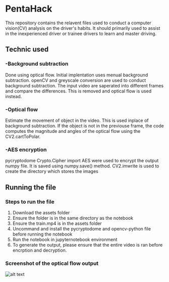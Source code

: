 # PentaHack
This repository contains the relavent files used to conduct a computer vision(CV) analysis on the driver's habits. It should primarily used to assist in the inexperienced driver or trainee drivers to learn and master driving.

## Technic used
### -Background subtraction
Done using optical flow. Initial implentation uses menual background subtraction. openCV and greyscale conversion are used to conduct background subtraction. The input video are saperated into different frames and compare the differences. This is removed and optical flow is used instead.

### -Optical flow
Estimate the movement of object in the video. This is used inplace of background subtraction. If the object is not in the previouse frame, the code computes the magnitude and angles of the optical flow using the CV2.cartToPolar.

### -AES encryption
pycryptodome Crypto.Cipher import AES were used to encrypt the output numpy file. It is saved using numpy.save() method. CV2.imwrite is used to create the directory which stores the images

## Running the file
### Steps to run the file
1. Download the assets folder
2. Ensure the folder is in the same directory as the notebook
3. Ensure the train.mp4 is in the assets folder
4. Uncommand and install the pycryptodome and opencv-python file before running the notebook
5. Run the notebook in jupyternotebook environment
6. To generate the output, please ensure that the entire video is ran before encrption and decryption.

### Screenshot of the optical flow output
![alt text](https://github.com/adityavp99/PentaHack/blob/main/image.jpg?raw=true)
